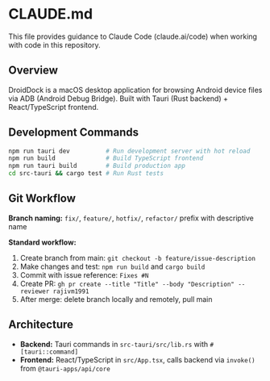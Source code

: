 # CLAUDE.md

This file provides guidance to Claude Code (claude.ai/code) when working with code in this repository.

## Overview

DroidDock is a macOS desktop application for browsing Android device files via ADB (Android Debug Bridge). Built with Tauri (Rust backend) + React/TypeScript frontend.

## Development Commands

```bash
npm run tauri dev          # Run development server with hot reload
npm run build              # Build TypeScript frontend
npm run tauri build        # Build production app
cd src-tauri && cargo test # Run Rust tests
```

## Git Workflow

**Branch naming:** `fix/`, `feature/`, `hotfix/`, `refactor/` prefix with descriptive name

**Standard workflow:**
1. Create branch from main: `git checkout -b feature/issue-description`
2. Make changes and test: `npm run build` and `cargo build`
3. Commit with issue reference: `Fixes #N`
4. Create PR: `gh pr create --title "Title" --body "Description" --reviewer rajivm1991`
5. After merge: delete branch locally and remotely, pull main

## Architecture

- **Backend:** Tauri commands in `src-tauri/src/lib.rs` with `#[tauri::command]`
- **Frontend:** React/TypeScript in `src/App.tsx`, calls backend via `invoke()` from `@tauri-apps/api/core`
